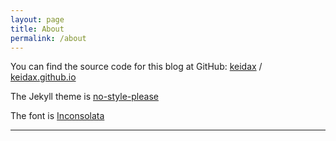 ```yaml
---
layout: page
title: About
permalink: /about
---
```


You can find the source code for this blog at GitHub:
[keidax][keidax-organization] /
[keidax.github.io](https://github.com/keidax/keidax.github.io/)

The Jekyll theme is [no-style-please](https://github.com/riggraz/no-style-please/)

The font is [Inconsolata](https://en.wikipedia.org/wiki/Inconsolata)

---

[keidax-organization]: https://github.com/keidax
